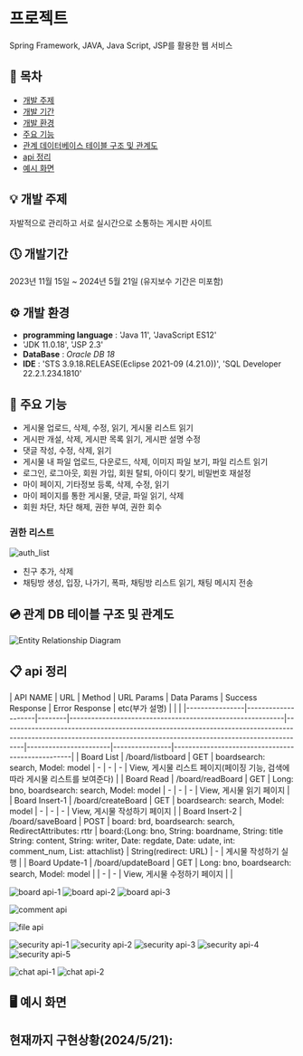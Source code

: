 # 프로젝트
Spring Framework, JAVA, Java Script, JSP를 활용한 웹 서비스

## 📜 목차
 - [개발 주제](#-개발-주제)
 - [개발 기간](#-개발기간)
 - [개발 환경](#-개발-환경)
 - [주요 기능](#-주요-기능)
 - [관계 데이터베이스 테이블 구조 및 관계도](#-관계-DB-테이블-구조-및-관계도)
 - [api 정리](#-api-정리)
 - [예시 화면](#-예시-화면)

## 💡 개발 주제
자발적으로 관리하고 서로 실시간으로 소통하는 게시판 사이트


## 🕔 개발기간
2023년 11월 15일 ~ 2024년 5월 21일
(유지보수 기간은 미포함)

## ⚙️ 개발 환경
 - **programming language** : 'Java 11', 'JavaScript ES12'
 - 'JDK 11.0.18', 'JSP 2.3'
 - **DataBase** : *Oracle DB 18*
 - **IDE** : 'STS 3.9.18.RELEASE(Eclipse 2021-09 (4.21.0))', 'SQL Developer 22.2.1.234.1810'

## 🔧 주요 기능
- 게시물 업로드, 삭제, 수정, 읽기, 게시물 리스트 읽기
- 게시판 개설, 삭제, 게시판 목록 읽기, 게시판 설명 수정
- 댓글 작성, 수정, 삭제, 읽기
- 게시물 내 파일 업로드, 다운로드, 삭제, 이미지 파일 보기, 파일 리스트 읽기
- 로그인, 로그아웃, 회원 가입, 회원 탈퇴, 아이디 찾기, 비밀번호 재설정
- 마이 페이지, 기타정보 등록, 삭제, 수정, 읽기
- 마이 페이지를 통한 게시물, 댓글, 파일 읽기, 삭제
- 회원 차단, 차단 해제, 권한 부여, 권한 회수

### 권한 리스트 
![auth_list](https://github.com/somecreater/springminiproject/assets/127456520/0e1f83e0-1506-48d5-982b-3cddeef69f0b)


- 친구 추가, 삭제
- 채팅방 생성, 입장, 나가기, 폭파, 채팅방 리스트 읽기, 채팅 메시지 전송



## 💿 관계 DB 테이블 구조 및 관계도
![Entity Relationship Diagram](https://github.com/somecreater/springminiproject/assets/127456520/0e23b804-074b-4078-9fc8-534a28863a6e)



## 📋 api 정리


| API NAME       | URL                | Method | URL Params                                                | Data Params                                                                                                                                                      | Success Response      | Error Response | etc(부가 설명)                                       |   |   |
|----------------|--------------------|--------|-----------------------------------------------------------|------------------------------------------------------------------------------------------------------------------------------------------------------------------|-----------------------|----------------|--------------------------------------------------|
| Board List     | /board/listboard   | GET    | boardsearch: search, Model: model                         | -                                                                                                                                                                | -                     | -              | View, 게시물 리스트 페이지(페이징 기능, 검색에 따라 게시물 리스트를 보여준다)  |
| Board Read     | /board/readBoard   | GET    | Long: bno, boardsearch: search, Model: model              | -                                                                                                                                                                | -                     | -              | View, 게시물 읽기 페이지                                 |
| Board Insert-1 | /board/createBoard | GET    | boardsearch: search, Model: model                         | -                                                                                                                                                                | -                     | -              | View, 게시물 작성하기 페이지                               |
| Board Insert-2 | /board/saveBoard   | POST   | board: brd, boardsearch: search, RedirectAttributes: rttr | board:{Long: bno, String: boardname, String: title String: content, String: writer, Date: regdate,  Date: udate, int: comment_num, List<attachfile>: attachlist} | String(redirect: URL) | -              | 게시물 작성하기 실행                                      |
| Board Update-1 | /board/updateBoard | GET    | Long: bno, boardsearch: search, Model: model              |                                                                                                                                                                  | -                     | -              | View, 게시물 수정하기 페이지                               | |

![board api-1](https://github.com/somecreater/springminiproject/assets/127456520/61bffd38-9a44-42bc-b191-a26dd5bee61e)
![board api-2](https://github.com/somecreater/springminiproject/assets/127456520/8ead39c1-c15c-4cb9-b46f-4d34929b6499)
![board api-3](https://github.com/somecreater/springminiproject/assets/127456520/8ca93889-bd5d-45c2-bd3d-8572809059fe)

![comment api](https://github.com/somecreater/springminiproject/assets/127456520/4f4aac69-be5b-4ba7-bf3b-5470ffb97245)

![file api](https://github.com/somecreater/springminiproject/assets/127456520/07adfd15-f31e-4f10-a122-84bfbb20ea55)

![security api-1](https://github.com/somecreater/springminiproject/assets/127456520/e1880bc0-a11e-4673-ac51-da9f26326cbc)
![security api-2](https://github.com/somecreater/springminiproject/assets/127456520/3af789db-bd54-4fdb-8cc5-8f98741523e9)
![security api-3](https://github.com/somecreater/springminiproject/assets/127456520/0b0b747a-0ea0-4b5a-b9ea-5de9a5a317e4)
![security api-4](https://github.com/somecreater/springminiproject/assets/127456520/742420d1-f7e6-4950-a080-203924b26561)
![security api-5](https://github.com/somecreater/springminiproject/assets/127456520/f3611ad1-a371-43c0-b2ba-4ca002f3e5b9)

![chat api-1](https://github.com/somecreater/springminiproject/assets/127456520/676d28f9-9894-433d-adcb-35d1ec3caf64)
![chat api-2](https://github.com/somecreater/springminiproject/assets/127456520/890418f1-1c6c-4e79-b7f1-013b58df52d6)



## 🖥️ 예시 화면


## 현재까지 구현상황(2024/5/21):

